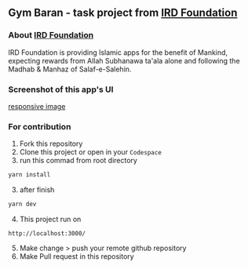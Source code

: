 ## Gym Baran - task project from [IRD Foundation](https://www.irdfoundation.com/)

### About [IRD Foundation](https://www.irdfoundation.com/)
IRD Foundation is providing Islamic apps for the benefit of Mankind, expecting rewards from Allah Subhanawa ta'ala alone and following the Madhab & Manhaz of Salaf-e-Salehin.

### Screenshot of this app's UI
[responsive image](https://raw.githubusercontent.com/osama2kabdullah/gym-baran-abdullah/master/public/all-devices-black.png)

### For contribution
1. Fork this repository
1. Clone this project or open in your `Codespace`
2. run this commad from root directory
```bash
yarn install
```
3. after finish
```bash
yarn dev
```
4. This project run on 
```
http://localhost:3000/
```
5. Make change > push your remote github repository
6. Make Pull request in this repository 
